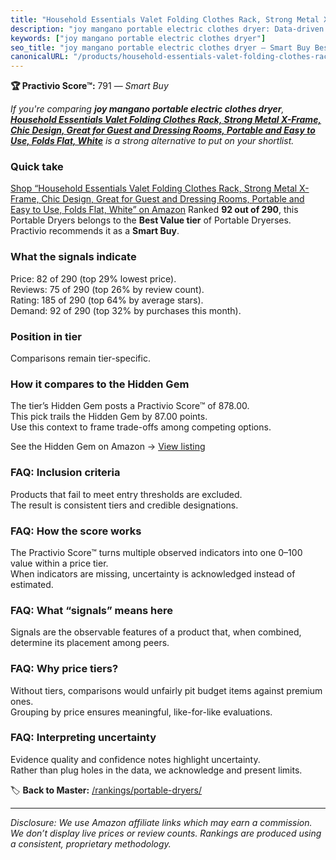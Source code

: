```yaml
---
title: "Household Essentials Valet Folding Clothes Rack, Strong Metal X-Frame, Chic Design, Great for Guest and Dressing Rooms, Portable and Easy to Use, Folds Flat, White"
description: "joy mangano portable electric clothes dryer: Data-driven within Best Value ranking using the Practivio Score™. Positioned by quality, value, demand, findabilit…"
keywords: ["joy mangano portable electric clothes dryer"]
seo_title: "joy mangano portable electric clothes dryer — Smart Buy Best Value (2025)"
canonicalURL: "/products/household-essentials-valet-folding-clothes-rack-strong-metal-x-frame-chic-design-great-for-guest-and-dressing-rooms-portable-and-easy-to-use-folds-flat-white-B0CQTR21VV/"
---
```


**🏆 Practivio Score™:** 791 — _Smart Buy_


*If you're comparing **joy mangano portable electric clothes dryer**, **[Household Essentials Valet Folding Clothes Rack, Strong Metal X-Frame, Chic Design, Great for Guest and Dressing Rooms, Portable and Easy to Use, Folds Flat, White](https://www.amazon.com/dp/B0CQTR21VV?tag=practivio-20)** is a strong alternative to put on your shortlist.*
### Quick take
[Shop “Household Essentials Valet Folding Clothes Rack, Strong Metal X-Frame, Chic Design, Great for Guest and Dressing Rooms, Portable and Easy to Use, Folds Flat, White” on Amazon](https://www.amazon.com/dp/B0CQTR21VV?tag=practivio-20)
Ranked **92 out of 290**, this Portable Dryers belongs to the **Best Value tier** of Portable Dryerses.  
Practivio recommends it as a **Smart Buy**.

### What the signals indicate
Price: 82 of 290 (top 29% lowest price).  
Reviews: 75 of 290 (top 26% by review count).  
Rating: 185 of 290 (top 64% by average stars).  
Demand: 92 of 290 (top 32% by purchases this month).

### Position in tier
Comparisons remain tier-specific.

### How it compares to the Hidden Gem
The tier’s Hidden Gem posts a Practivio Score™ of 878.00.  
This pick trails the Hidden Gem by 87.00 points.  
Use this context to frame trade-offs among competing options.  

See the Hidden Gem on Amazon → [View listing](https://www.amazon.com/dp/B08PVYFDCK?tag=practivio-20)

### FAQ: Inclusion criteria
Products that fail to meet entry thresholds are excluded.  
The result is consistent tiers and credible designations.

### FAQ: How the score works
The Practivio Score™ turns multiple observed indicators into one 0–100 value within a price tier.  
When indicators are missing, uncertainty is acknowledged instead of estimated.

### FAQ: What “signals” means here
Signals are the observable features of a product that, when combined, determine its placement among peers.

### FAQ: Why price tiers?
Without tiers, comparisons would unfairly pit budget items against premium ones.  
Grouping by price ensures meaningful, like-for-like evaluations.

### FAQ: Interpreting uncertainty
Evidence quality and confidence notes highlight uncertainty.  
Rather than plug holes in the data, we acknowledge and present limits.


🏷️ **Back to Master:** [/rankings/portable-dryers/](/rankings/portable-dryers/)

---
_Disclosure: We use Amazon affiliate links which may earn a commission. We don’t display live prices or review counts. Rankings are produced using a consistent, proprietary methodology._
